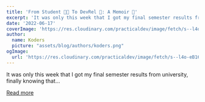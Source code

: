 ```yaml
---
title: 'From Student 👨‍🎓 To DevRel 🥑: A Memoir 📃'
excerpt: 'It was only this week that I got my final semester results from university, finally knowing that...'
date: '2022-06-17'
coverImage: 'https://res.cloudinary.com/practicaldev/image/fetch/s--l4o-eB16--/c_imagga_scale,f_auto,fl_progressive,h_420,q_auto,w_1000/https://dev-to-uploads.s3.amazonaws.com/uploads/articles/s2o4euozdm7cgdyhd321.png'
author:
  name: Koders
  picture: "assets/blog/authors/koders.png"
ogImage:
  url: 'https://res.cloudinary.com/practicaldev/image/fetch/s--l4o-eB16--/c_imagga_scale,f_auto,fl_progressive,h_420,q_auto,w_1000/https://dev-to-uploads.s3.amazonaws.com/uploads/articles/s2o4euozdm7cgdyhd321.png'
---
```


It was only this week that I got my final semester results from university, finally knowing that...

[Read more](https://dev.to/adityaoberai/from-student-to-devrel-a-memoir-43pf)
